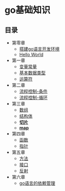 # go基础知识

## 目录
-  第零章
    - [搭建go语言开发环境](./0/0.1.md)
    - [Hello World](./0/0.2.md)
- 第一章
    - [变量常量](./1/1.1.md)
    - [基本数据类型](./1/1.2.md)
    - [运算符](./1/1.3.md)
- 第二章
    - [流程控制-条件](./2/2.1.md)
    - [流程控制-循环](./2/2.2.md)
- 第三章
    - [数组](./3/3.1.md)
    - [结构体](./3/3.2.md)
    - [**切片**](./3/3.3.md)
    - [**map**](./3/3.4.md)
- 第四章
    - [函数](./4/4.1.md)
    - [指针](./4/4.2.md)
- 第五章
    - [方法](./5/5.1.md)
    - [接口](./5/5.2.md)
    - [反射](./5/5.3.md)
- 第六章
    - [go语言的依赖管理](./6/6.1.md)

